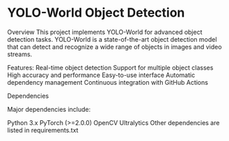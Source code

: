 <h1>YOLO-World Object Detection</h1>
Overview
This project implements YOLO-World for advanced object detection tasks. YOLO-World is a state-of-the-art object detection model that can detect and recognize a wide range of objects in images and video streams.

Features:
Real-time object detection
Support for multiple object classes
High accuracy and performance
Easy-to-use interface
Automatic dependency management
Continuous integration with GitHub Actions

Dependencies

Major dependencies include:

Python 3.x
PyTorch (>=2.0.0)
OpenCV
Ultralytics
Other dependencies are listed in requirements.txt
